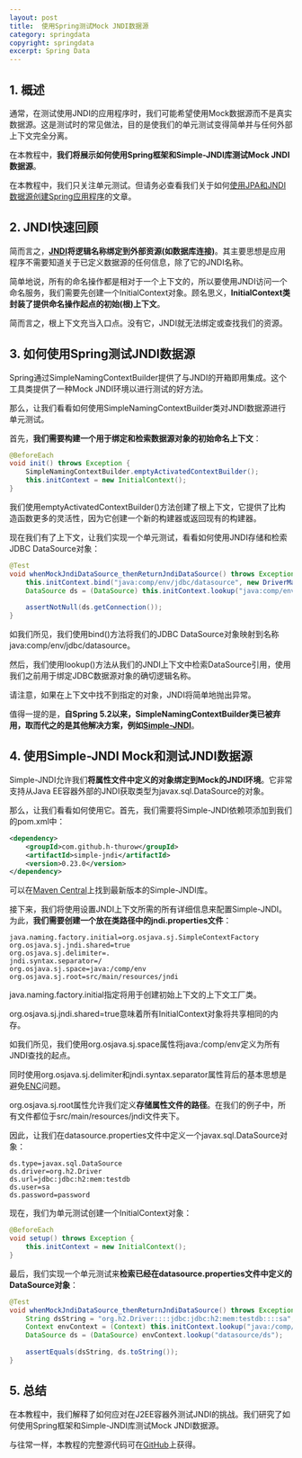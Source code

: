 ```yaml
---
layout: post
title:  使用Spring测试Mock JNDI数据源
category: springdata
copyright: springdata
excerpt: Spring Data
---
```


## 1. 概述

通常，在测试使用JNDI的应用程序时，我们可能希望使用Mock数据源而不是真实数据源。这是测试时的常见做法，目的是使我们的单元测试变得简单并与任何外部上下文完全分离。

在本教程中，**我们将展示如何使用Spring框架和Simple-JNDI库测试Mock JNDI数据源**。

在本教程中，我们只关注单元测试。但请务必查看我们关于如何[使用JPA和JNDI数据源创建Spring应用程序](https://www.baeldung.com/spring-persistence-jpa-jndi-datasource)的文章。

## 2. JNDI快速回顾

简而言之，**[JNDI](https://www.baeldung.com/jndi)将逻辑名称绑定到外部资源(如数据库连接)**。其主要思想是应用程序不需要知道关于已定义数据源的任何信息，除了它的JNDI名称。

简单地说，所有的命名操作都是相对于一个上下文的，所以要使用JNDI访问一个命名服务，我们需要先创建一个InitialContext对象。顾名思义，**InitialContext类封装了提供命名操作起点的初始(根)上下文**。

简而言之，根上下文充当入口点。没有它，JNDI就无法绑定或查找我们的资源。

## 3. 如何使用Spring测试JNDI数据源

Spring通过SimpleNamingContextBuilder提供了与JNDI的开箱即用集成。这个工具类提供了一种Mock JNDI环境以进行测试的好方法。

那么，让我们看看如何使用SimpleNamingContextBuilder类对JNDI数据源进行单元测试。

首先，**我们需要构建一个用于绑定和检索数据源对象的初始命名上下文**：

```java
@BeforeEach
void init() throws Exception {
    SimpleNamingContextBuilder.emptyActivatedContextBuilder();
    this.initContext = new InitialContext();
}
```

我们使用emptyActivatedContextBuilder()方法创建了根上下文，它提供了比构造函数更多的灵活性，因为它创建一个新的构建器或返回现有的构建器。

现在我们有了上下文，让我们实现一个单元测试，看看如何使用JNDI存储和检索JDBC DataSource对象：

```java
@Test
void whenMockJndiDataSource_thenReturnJndiDataSource() throws Exception {
	this.initContext.bind("java:comp/env/jdbc/datasource", new DriverManagerDataSource("jdbc:h2:mem:testdb"));
	DataSource ds = (DataSource) this.initContext.lookup("java:comp/env/jdbc/datasource");
    
	assertNotNull(ds.getConnection());
}
```

如我们所见，我们使用bind()方法将我们的JDBC DataSource对象映射到名称java:comp/env/jdbc/datasource。

然后，我们使用lookup()方法从我们的JNDI上下文中检索DataSource引用，使用我们之前用于绑定JDBC数据源对象的确切逻辑名称。

请注意，如果在上下文中找不到指定的对象，JNDI将简单地抛出异常。

值得一提的是，**自Spring 5.2以来，SimpleNamingContextBuilder类已被弃用，取而代之的是其他解决方案，例如[Simple-JNDI](https://github.com/h-thurow/Simple-JNDI)**。

## 4. 使用Simple-JNDI Mock和测试JNDI数据源

Simple-JNDI允许我们**将属性文件中定义的对象绑定到Mock的JNDI环境**。它非常支持从Java EE容器外部的JNDI获取类型为javax.sql.DataSource的对象。

那么，让我们看看如何使用它。首先，我们需要将Simple-JNDI依赖项添加到我们的pom.xml中：

```xml
<dependency>
    <groupId>com.github.h-thurow</groupId>
    <artifactId>simple-jndi</artifactId>
    <version>0.23.0</version>
</dependency>
```
可以在[Maven Central](https://central.sonatype.com/artifact/com.github.h-thurow/simple-jndi/0.23.0)上找到最新版本的Simple-JNDI库。

接下来，我们将使用设置JNDI上下文所需的所有详细信息来配置Simple-JNDI。为此，**我们需要创建一个放在类路径中的jndi.properties文件**：

```properties
java.naming.factory.initial=org.osjava.sj.SimpleContextFactory
org.osjava.sj.jndi.shared=true
org.osjava.sj.delimiter=.
jndi.syntax.separator=/
org.osjava.sj.space=java:/comp/env
org.osjava.sj.root=src/main/resources/jndi
```

java.naming.factory.initial指定将用于创建初始上下文的上下文工厂类。

org.osjava.sj.jndi.shared=true意味着所有InitialContext对象将共享相同的内存。

如我们所见，我们使用org.osjava.sj.space属性将java:/comp/env定义为所有JNDI查找的起点。

同时使用org.osjava.sj.delimiter和jndi.syntax.separator属性背后的基本思想是避免[ENC](https://github.com/h-thurow/Simple-JNDI/issues/1)问题。

org.osjava.sj.root属性允许我们定义**存储属性文件的路径**。在我们的例子中，所有文件都位于src/main/resources/jndi文件夹下。

因此，让我们在datasource.properties文件中定义一个javax.sql.DataSource对象：

```properties
ds.type=javax.sql.DataSource
ds.driver=org.h2.Driver
ds.url=jdbc:jdbc:h2:mem:testdb
ds.user=sa
ds.password=password
```

现在，我们为单元测试创建一个InitialContext对象：

```java
@BeforeEach
void setup() throws Exception {
    this.initContext = new InitialContext();
}
```

最后，我们实现一个单元测试来**检索已经在datasource.properties文件中定义的DataSource对象**：

```java
@Test
void whenMockJndiDataSource_thenReturnJndiDataSource() throws Exception {
	String dsString = "org.h2.Driver::::jdbc:jdbc:h2:mem:testdb::::sa";
	Context envContext = (Context) this.initContext.lookup("java:/comp/env");
	DataSource ds = (DataSource) envContext.lookup("datasource/ds");
    
	assertEquals(dsString, ds.toString());
}
```

## 5. 总结

在本教程中，我们解释了如何应对在J2EE容器外测试JNDI的挑战。我们研究了如何使用Spring框架和Simple-JNDI库测试Mock JNDI数据源。

与往常一样，本教程的完整源代码可在[GitHub](https://github.com/tuyucheng7/taketoday-tutorial4j/tree/master/spring-data-modules)上获得。